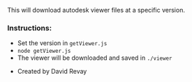 This will download autodesk viewer files at a specific version.

### Instructions:
* Set the version in `getViewer.js`
* `node getViewer.js`
* The viewer will be downloaded and saved in `./viewer`

- Created by David Revay